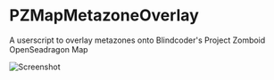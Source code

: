 # PZMapMetazoneOverlay
A userscript to overlay metazones onto Blindcoder's Project Zomboid OpenSeadragon Map

![Screenshot](http://i.imgur.com/0T9JuU9.png)
